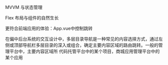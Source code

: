MVVM 与状态管理

Flex 布局与组件的自然生长

更符合前端应用的体验：App.vue中控制跳转



在偏中后台系统的交互设计中，多层目录导航是一种常见的内容选择方式，通过左侧或顶部导航栏多层目录的深入或组合，确定主要内容区域的路由跳转。一般的管理平台中，主要内容区域所 代码托管平台中的某个项目，商城应用管理平台中的某个应用